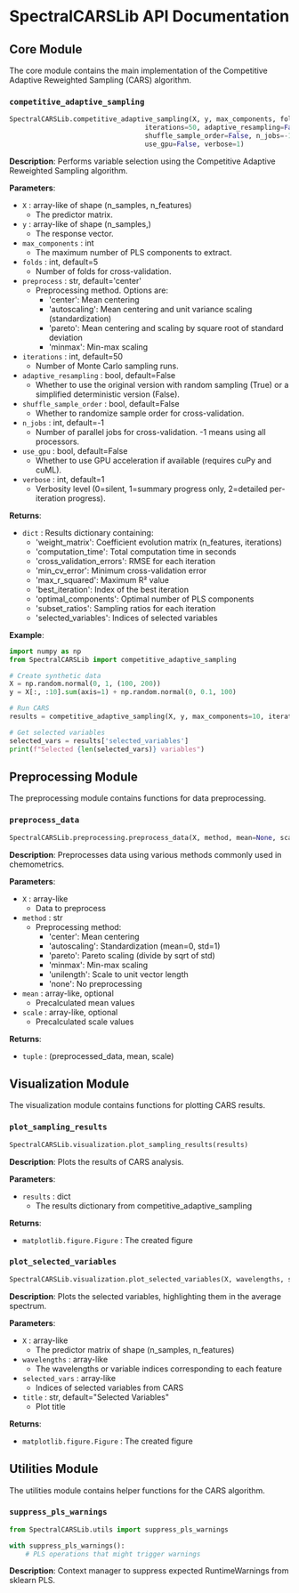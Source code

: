# SpectralCARSLib API Documentation

## Core Module

The core module contains the main implementation of the Competitive Adaptive Reweighted Sampling (CARS) algorithm.

### `competitive_adaptive_sampling`

```python
SpectralCARSLib.competitive_adaptive_sampling(X, y, max_components, folds=5, preprocess='center', 
                                  iterations=50, adaptive_resampling=False, 
                                  shuffle_sample_order=False, n_jobs=-1, 
                                  use_gpu=False, verbose=1)
```

**Description**: Performs variable selection using the Competitive Adaptive Reweighted Sampling algorithm.

**Parameters**:

- `X` : array-like of shape (n_samples, n_features)
  - The predictor matrix.
- `y` : array-like of shape (n_samples,)
  - The response vector.
- `max_components` : int
  - The maximum number of PLS components to extract.
- `folds` : int, default=5
  - Number of folds for cross-validation.
- `preprocess` : str, default='center'
  - Preprocessing method. Options are:
    - 'center': Mean centering
    - 'autoscaling': Mean centering and unit variance scaling (standardization)
    - 'pareto': Mean centering and scaling by square root of standard deviation
    - 'minmax': Min-max scaling
- `iterations` : int, default=50
  - Number of Monte Carlo sampling runs.
- `adaptive_resampling` : bool, default=False
  - Whether to use the original version with random sampling (True) or a simplified deterministic version (False).
- `shuffle_sample_order` : bool, default=False
  - Whether to randomize sample order for cross-validation.
- `n_jobs` : int, default=-1
  - Number of parallel jobs for cross-validation. -1 means using all processors.
- `use_gpu` : bool, default=False
  - Whether to use GPU acceleration if available (requires cuPy and cuML).
- `verbose` : int, default=1
  - Verbosity level (0=silent, 1=summary progress only, 2=detailed per-iteration progress).

**Returns**:

- `dict` : Results dictionary containing:
  - 'weight_matrix': Coefficient evolution matrix (n_features, iterations)
  - 'computation_time': Total computation time in seconds
  - 'cross_validation_errors': RMSE for each iteration
  - 'min_cv_error': Minimum cross-validation error
  - 'max_r_squared': Maximum R² value
  - 'best_iteration': Index of the best iteration
  - 'optimal_components': Optimal number of PLS components
  - 'subset_ratios': Sampling ratios for each iteration
  - 'selected_variables': Indices of selected variables

**Example**:

```python
import numpy as np
from SpectralCARSLib import competitive_adaptive_sampling

# Create synthetic data
X = np.random.normal(0, 1, (100, 200))
y = X[:, :10].sum(axis=1) + np.random.normal(0, 0.1, 100)

# Run CARS
results = competitive_adaptive_sampling(X, y, max_components=10, iterations=50)

# Get selected variables
selected_vars = results['selected_variables']
print(f"Selected {len(selected_vars)} variables")
```

## Preprocessing Module

The preprocessing module contains functions for data preprocessing.

### `preprocess_data`

```python
SpectralCARSLib.preprocessing.preprocess_data(X, method, mean=None, scale=None)
```

**Description**: Preprocesses data using various methods commonly used in chemometrics.

**Parameters**:

- `X` : array-like
  - Data to preprocess
- `method` : str
  - Preprocessing method:
    - 'center': Mean centering
    - 'autoscaling': Standardization (mean=0, std=1)
    - 'pareto': Pareto scaling (divide by sqrt of std)
    - 'minmax': Min-max scaling
    - 'unilength': Scale to unit vector length
    - 'none': No preprocessing
- `mean` : array-like, optional
  - Precalculated mean values
- `scale` : array-like, optional
  - Precalculated scale values

**Returns**:

- `tuple` : (preprocessed_data, mean, scale)

## Visualization Module

The visualization module contains functions for plotting CARS results.

### `plot_sampling_results`

```python
SpectralCARSLib.visualization.plot_sampling_results(results)
```

**Description**: Plots the results of CARS analysis.

**Parameters**:

- `results` : dict
  - The results dictionary from competitive_adaptive_sampling

**Returns**:

- `matplotlib.figure.Figure` : The created figure

### `plot_selected_variables`

```python
SpectralCARSLib.visualization.plot_selected_variables(X, wavelengths, selected_vars, title="Selected Variables")
```

**Description**: Plots the selected variables, highlighting them in the average spectrum.

**Parameters**:

- `X` : array-like
  - The predictor matrix of shape (n_samples, n_features)
- `wavelengths` : array-like
  - The wavelengths or variable indices corresponding to each feature
- `selected_vars` : array-like
  - Indices of selected variables from CARS
- `title` : str, default="Selected Variables"
  - Plot title

**Returns**:

- `matplotlib.figure.Figure` : The created figure

## Utilities Module

The utilities module contains helper functions for the CARS algorithm.

### `suppress_pls_warnings`

```python
from SpectralCARSLib.utils import suppress_pls_warnings

with suppress_pls_warnings():
    # PLS operations that might trigger warnings
```

**Description**: Context manager to suppress expected RuntimeWarnings from sklearn PLS.
